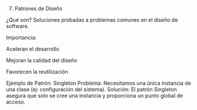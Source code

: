 7. Patrones de Diseño

¿Qué son?
Soluciones probadas a problemas comunes en el diseño de software.

Importancia:

Aceleran el desarrollo

Mejoran la calidad del diseño

Favorecen la reutilización


Ejemplo de Patrón: Singleton
Problema: Necesitamos una única instancia de una clase (ej: configuración del sistema).
Solución: El patrón Singleton asegura que solo se cree una instancia y proporciona un punto global de acceso.
